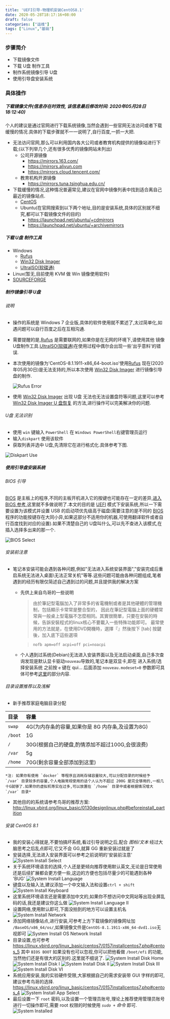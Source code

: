 ```yaml
---
title: 'UEFI引导-物理机安装CentOS8.1'
date: 2020-05-28T18:17:16+08:00
draft: false
categories: ["运维"]
tags: ["Linux","基础"]
---
```

### 步骤简介
- 下载镜像文件
- 下载 U盘 制作工具
- 制作系统镜像引导 U盘
- 使用引导盘安装系统

<!-- more -->
### 具体操作
##### 下载镜像文件(信息存在时效性, 该信息最后修改时间: 2020年05月28日18:12:40)
个人的建议是通过官网进行下载系统镜像,当然会遇到一些官网无法访问或者下载缓慢的情况.具体的下载步骤就不一一说明了,自行百度,一抓一大把.
- 无法访问官网,那么可以利用国内各大公司或者教育机构提供的镜像站进行下载;(以下列举几个,还有很多优秀的镜像网站未列出)
	- 公司开源镜像
		- https://mirrors.163.com/
		- https://mirrors.aliyun.com
		- https://mirrors.cloud.tencent.com/
	- 教育机构开源镜像
		- https://mirrors.tuna.tsinghua.edu.cn/
- 下载缓慢的情况,这种情况普遍常见,建议在官网中镜像列表中找到适合离自己最近的镜像站点.
	- [CentOS][]
	- Ubuntu(在官网搜索到以下两个地址,目的是安装系统,具体的区别就不细究,都可以下载镜像文件的目的)
		- https://launchpad.net/ubuntu/+cdmirrors
		- https://launchpad.net/ubuntu/+archivemirrors

##### 下载 U盘 制作工具
- Windows
	- [Rufus][]
	- [Win32 Disk Imager][]
	- [UltraISO(软碟通)][]
- Linux(暂无,目前使用 KVM 做 Win 镜像使用软件)
- [SOURCEFORGE][]
##### 制作镜像引导 U盘
###### 说明
- 操作的系统是 Windows 7 企业版,具体的软件使用就不累述了,太过简单化,如遇问题可以自行百度之后在互相沟通.
- 需要提醒的是,[Rufus][] 是需要联网的,如果你是在无网的环境下,请使用其他 镜像U盘制作工具.[UltraISO(软碟通)][]在使用过程中偶尔会出现一些'出乎意料'的错误.
- 本次使用的镜像为'CentOS-8.1.1911-x86_64-boot.iso'使用[Rufus][] 现在(2020年05月30日)是无法支持的,所以本次使用 [Win32 Disk Imager][] 进行镜像引导盘的制作.

  ![Rufus Error][]
- 使用 [Win32 Disk Imager][] 出现 U盘 无法也无法设置盘符等问题,这里可以参考 [Win32 Disk Imager U 盘恢复][] 的方法,进行操作可以完美解决你的问题.
###### U盘 无法识别
- 使用 `win` 键输入 `PowerShell` 在 `Windows PowerShell`右键管理员运行
- 输入`diskpart` 使用该软件
- 获取列表并选中 U盘,先清除它在进行格式化.具体参考下图.

![Diskpart Use][]

##### 使用引导盘安装系统
###### BIOS 引导
[BIOS][] 是主板上的程序,不同的主板开机进入它的按键也可能存在一定的差异,[进入 BIOS 参考][],这里就不多做说明了.本文的目的是 [UEFI][] 模式下安装系统,所以一下需要设置为该模式并设置 USB 的启动项优先级高于磁盘(需要注意的是不同的 [BIOS][] 程序的功能按键存在大同小异,如果这部分不适用你的机器,可使用翻译软件或者自行百度找到对应的设置).如果不清楚自己的 U盘叫什么,可以先不查进入该模式,在插入选择多出来的那一个.

![BIOS Select][]

###### 安装前注意
- 笔记本安装可能会遇到各种问题,例如"无法进入系统安装界面","安装完成后重启系统无法进入桌面\无法正常关机"等等.这些问题可能由各种问题组成,笔者遇到的经历有限仅简述自己遇到过的问题,并且提供我的解决方案
	- 先供上来自鸟哥的一些说明
		> 由於筆記型電腦加入了非常多的省電機制或者是其他硬體的管理機制，包括顯示卡常常是整合型的， 因此在筆記型電腦上面的硬體常常與一般桌上型電腦不怎麼相同。其實很簡單，只要在安裝的時候，告訴安裝程式的linux核心不要載入一些特殊功能即可。 最常使用的方法就是，在使用DVD開機時，選擇『』然後按下 [tab] 按鍵後，加入底下這些選項
		
		>`nofb apm=off acpi=off pci=noacpi`
	- 个人遇到过系统(Debian)无法进入安装界面以及无法启动桌面,自己多次查询发现是默认显卡驱动`nouveau`导致的,笔记本是双显卡,即在 进入系统/选择安装系统 之前按 `e` 键在 qui... 后面添加 `nouveau.modeset=0` 参数即可具体可参考[这里](https://www.ha0zi.com/articles/2019/12/24/1577119451755.html#toc_h5_5)的部分内容.

###### 目录设置推荐以及浅解
- 新手推荐家庭电脑目录分配
	
|目录 |容量 |
|:-- |:--|
| `swap` | 4G(为内存条的容量,如果你是 8G 内存条,及设置为8G) |
| `/boot` | 1G  |
| `/` | 30G(根据自己的硬盘,酌情添加不超过100G,会很浪费)  |
| `/var` | 5g |
| `/home` | 70G(剩余容量全部添加到这里)  |

	*注: 如果你有使用 `docker` 等程序且消耗存储容量较大,可以分配目录的时候给予 `/var` 目录较多的容量,个人电脑常规使用的话个人认为不超过 200G 是完全够用的,一般几十G就够了.如果你的虚拟机等实在过多,可以放置在 `/home` 目录中或者根据情况增大 `/var` 目录*
- 其他目的的系统请参考鸟哥的推荐方案: http://linux.vbird.org/linux_basic/0130designlinux.php#beforeinstall_partition
###### 安装 CentOS 8.1
- 我的安装心得就是,不要怕搞坏系统,看过引导说明之后,配合 *图标/文本* 经过大脑思考之后乱点即可,它又不会 GG,就算 GG 重新安装过就是了
- 安装选择,无法进入安装界面可以参考之前说明的'安装前注意'
![System Install Select][]
- 关于系统环境语言的选择,个人还是更倾向推荐使用默认英文,无论是日常使用还是后续扩展都会更方便一些,这边的方便也包括尽量少的可能遇到各种 'BUG'
![System Install Language][]
- 键盘以及输入法,建议添加一个中文输入法和设置`ctrl + shift`
![System Install Keyboard][]
- 这里系统环境语言还是需要添加中文的,如果你不想访问中文网站等出现全屏乱码的话,我还是建议你这么做
![System Install Language II][]
- 设置网络,使用默认即可,下面没拍到的地方可以设置主机名
![System Install Network][]
- 添加网络镜像站点,进行安装,可参考上方下载镜像的镜像网址加 `/BaseOS/x86_64/os/`,如果镜像文件是`CentOS-8.1.1911-x86_64-dvd1.iso`无视即可
![System Install OS Network Install][]
- 目录设置,也可参考 https://linux.vbird.org/linux_basic/centos7/0157installcentos7.php#centos_5 其中 `BIOS BOOT` 如果没有也可以忽视,你可以把他看做 `/boot/efi` 的功能,当然他们还是有很大的区别的.这里就不细说了.
![System Install Disk Home][]
![System Install Disk I][]
![System Install Disk II][]
![System Install Disk III][]
![System Install Disk VI][]
- 系统应用安装,我的实验硬件受限,大家根据自己的需求安装带 GUI 字样的即可,建议参考鸟哥的选择. https://linux.vbird.org/linux_basic/centos7/0157installcentos7.php#centos_4
![System Install App Select][]
- 最后设置一下 `root` 密码,以及设置一个管理员账号,理论上推荐使用管理员账号进行一切操作即可,需要 root 权限的时候使用 *`sudo +` 命令* 即可.
![System Installed][]















[CentOS]: https://www.centos.org/download/mirrors/
[Rufus]: https://rufus.ie/
[Win32 Disk Imager]: https://sourceforge.net/projects/win32diskimager/ "并没有发现官网,以这个代替,不过下载速度感人"
[UltraISO(软碟通)]: https://cn.ultraiso.net/xiazai.html
[SOURCEFORGE]: https://sourceforge.net "开源工具下载,工具多而全,但下载速度感人"
[DiskGenius]: https://www.diskgenius.cn
[Win32 Disk Imager U 盘恢复]: https://blog.csdn.net/catoop/article/details/102835855
[BIOS]: https://baike.baidu.com/item/bios/91424?fr=aladdin
[进入 BIOS 参考]: https://jingyan.baidu.com/article/b24f6c82c11ad286bfe5da23.html
[UEFI]: https://baike.baidu.com/item/%E7%BB%9F%E4%B8%80%E5%8F%AF%E6%89%A9%E5%B1%95%E5%9B%BA%E4%BB%B6%E6%8E%A5%E5%8F%A3/22786233?fromtitle=UEFI&fromid=3556240&fr=aladdin


[Rufus Error]: https://blog.ha0zi.com/images/2024/04/27/image-20240427215035613.png
[Diskpart Use]: https://blog.ha0zi.com/images/2024/04/27/image-20240427215255136.png
[BIOS Select]: https://blog.ha0zi.com/images/2024/04/27/image-20240427215421587.png
[System Install Select]: https://blog.ha0zi.com/images/2024/04/27/image-20240427215634153.png
[System Install Language]: https://blog.ha0zi.com/images/2024/04/27/image-20240427215720325.png
[System Install Keyboard]: https://blog.ha0zi.com/images/2024/04/27/image-20240427215839071.png
[System Install Language II]: https://blog.ha0zi.com/images/2024/04/27/image-20240427215927404.png
[System Install Network]: https://blog.ha0zi.com/images/2024/04/27/image-20240427220004110.png
[System Install Disk Home]: https://blog.ha0zi.com/images/2024/04/27/image-20240427220052426.png
[System Install Disk I]: https://blog.ha0zi.com/images/2024/04/27/image-20240427220130946.png
[System Install Disk II]: https://blog.ha0zi.com/images/2024/04/27/image-20240427220209264.png
[System Install Disk III]: https://blog.ha0zi.com/images/2024/04/27/image-20240427220306831.png
[System Install Disk VI]: https://blog.ha0zi.com/images/2024/04/27/image-20240427220403860.png
[System Install OS Network Install]: https://blog.ha0zi.com/images/2024/04/27/image-20240427220439107.png
[System Install App Select]: https://blog.ha0zi.com/images/2024/04/27/image-20240427220512886.png
[System Installed]: https://blog.ha0zi.com/images/2024/04/27/image-20240427220538978.png
